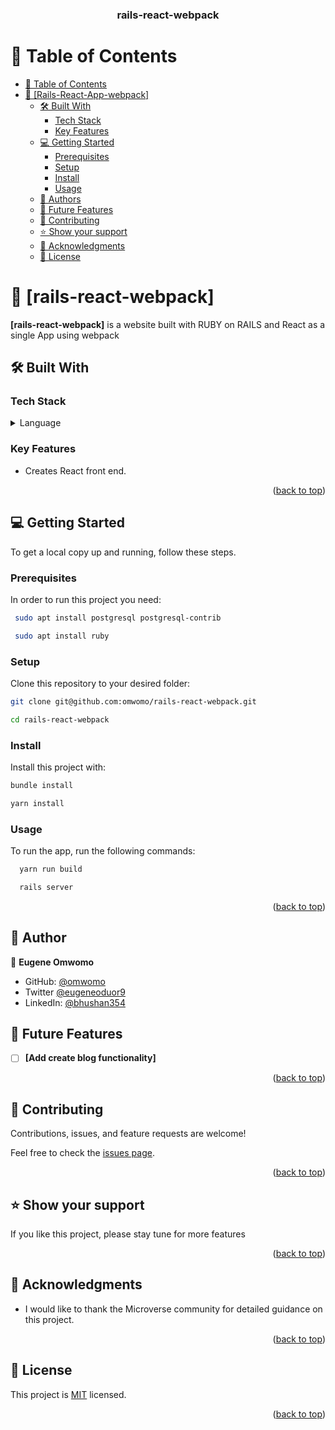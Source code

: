 <div align="center">
  <h3><b>rails-react-webpack</b></h3>

</div>


# 📗 Table of Contents
- [📗 Table of Contents](#-table-of-contents)
- [📖 \[Rails-React-App-webpack\] ](#-rails-react-webpack-)
  - [🛠 Built With ](#-built-with-)
    - [Tech Stack ](#tech-stack-)
    - [Key Features ](#key-features-)
  - [💻 Getting Started ](#-getting-started-)
    - [Prerequisites](#prerequisites)
    - [Setup](#setup)
    - [Install](#install)
    - [Usage](#usage)
  - [👥 Authors ](#-authors-)
  - [🔭 Future Features ](#-future-features-)
  - [🤝 Contributing ](#-contributing-)
  - [⭐️ Show your support ](#️-show-your-support-)
  - [🙏 Acknowledgments ](#-acknowledgments-)
  - [📝 License ](#-license-)

<!-- PROJECT DESCRIPTION -->

# 📖 [rails-react-webpack] <a name="about-project"></a>

**[rails-react-webpack]** is a website built with RUBY on RAILS and React as a single App using webpack
## 🛠 Built With <a name="built-with"></a>

### Tech Stack <a name="tech-stack"></a>

<details>
<summary>Language</summary>
  <ul>
    <li><a href="https://www.ruby-lang.org/">Ruby</a></li>
    <li><a href="https://rubyonrails.org/">Rails</a></li>
     <li><a href="https://rubyonrails.org/">React</a></li>
  </ul>
</details>

### Key Features <a name="key-features"></a>

- Creates React front end.

<p align="right">(<a href="#readme-top">back to top</a>)</p>

## 💻 Getting Started <a name="getting-started"></a>

To get a local copy up and running, follow these steps.

### Prerequisites

In order to run this project you need:


```sh
 sudo apt install postgresql postgresql-contrib
```

```sh
 sudo apt install ruby
```

### Setup

Clone this repository to your desired folder:

``` sh
git clone git@github.com:omwomo/rails-react-webpack.git
```

``` sh
cd rails-react-webpack
```

### Install

Install this project with:
``` sh
bundle install
```

``` sh
yarn install
```


### Usage

To run the app, run the following commands:

``` sh
  yarn run build
```

``` sh
  rails server
```


<p align="right">(<a href="#readme-top">back to top</a>)</p>


## 👥 Author <a name="authors"></a>

👤 **Eugene Omwomo**

- GitHub: [@omwomo](https://github.com/omwomo)
- Twitter [@eugeneoduor9](https://twitter.com/eugeneoduor9)
- LinkedIn: [@bhushan354](https://www.linkedin.com/in/Omwomo/)


## 🔭 Future Features <a name="future-features"></a>

- [ ] **[Add create blog functionality]**

<p align="right">(<a href="#readme-top">back to top</a>)</p>


## 🤝 Contributing <a name="contributing"></a>

Contributions, issues, and feature requests are welcome!

Feel free to check the [issues page](https://github.com/omwomo/hello-rails-react/issues).

<p align="right">(<a href="#readme-top">back to top</a>)</p>


## ⭐️ Show your support <a name="support"></a>

If you like this project, please stay tune for more features

<p align="right">(<a href="#readme-top">back to top</a>)</p>

## 🙏 Acknowledgments <a name="acknowledgements"></a>

- I would like to thank the Microverse community for detailed guidance on this project.

<p align="right">(<a href="#readme-top">back to top</a>)</p>

<!-- LICENSE -->

## 📝 License <a name="license"></a>

This project is [MIT](./MIT.md) licensed.

<p align="right">(<a href="#readme-top">back to top</a>)</p>
